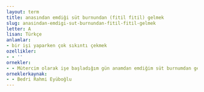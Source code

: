 ```yaml
---
layout: term
title: anasından emdiği süt burnundan (fitil fitil) gelmek
slug: anasindan-emdigi-sut-burnundan-fitil-fitil-gelmek
letter: A
lisan: Türkçe
anlamlar:
- bir işi yaparken çok sıkıntı çekmek
ozellikler:
- - ''
ornekler:
- - Mütercim olarak işe başladığım gün anamdan emdiğim süt burnumdan gelmiştir.
orneklerkaynak:
- - Bedri Rahmi Eyüboğlu
---
```

